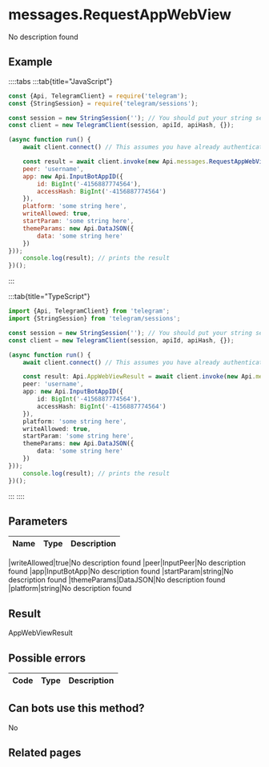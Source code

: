 # messages.RequestAppWebView

No description found

## Example

::::tabs
:::tab{title="JavaScript"}
```js
const {Api, TelegramClient} = require('telegram');
const {StringSession} = require('telegram/sessions');

const session = new StringSession(''); // You should put your string session here
const client = new TelegramClient(session, apiId, apiHash, {});

(async function run() {
    await client.connect() // This assumes you have already authenticated with .start()

    const result = await client.invoke(new Api.messages.RequestAppWebView({
    peer: 'username',
    app: new Api.InputBotAppID({
        id: BigInt('-4156887774564'),
        accessHash: BigInt('-4156887774564')
    }),
    platform: 'some string here',
    writeAllowed: true,
    startParam: 'some string here',
    themeParams: new Api.DataJSON({
        data: 'some string here'
    })
}));
    console.log(result); // prints the result
})();
```
:::

:::tab{title="TypeScript"}
```ts
import {Api, TelegramClient} from 'telegram';
import {StringSession} from 'telegram/sessions';

const session = new StringSession(''); // You should put your string session here
const client = new TelegramClient(session, apiId, apiHash, {});

(async function run() {
    await client.connect() // This assumes you have already authenticated with .start()

    const result: Api.AppWebViewResult = await client.invoke(new Api.messages.RequestAppWebView({
    peer: 'username',
    app: new Api.InputBotAppID({
        id: BigInt('-4156887774564'),
        accessHash: BigInt('-4156887774564')
    }),
    platform: 'some string here',
    writeAllowed: true,
    startParam: 'some string here',
    themeParams: new Api.DataJSON({
        data: 'some string here'
    })
}));
    console.log(result); // prints the result
})();
```
:::
::::



## Parameters

| Name | Type | Description |
| :--: | ---- | ----------- |

|writeAllowed|true|No description found
|peer|InputPeer|No description found
|app|InputBotApp|No description found
|startParam|string|No description found
|themeParams|DataJSON|No description found
|platform|string|No description found


## Result

AppWebViewResult

## Possible errors

| Code | Type | Description |
| :--: | ---- | ----------- |



## Can bots use this method?

No

## Related pages


